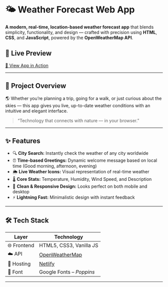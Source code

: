 # 🌤️ Weather Forecast Web App

**A modern, real-time, location-based weather forecast app** that blends simplicity, functionality, and design — crafted with precision using **HTML**, **CSS**, and **JavaScript**, powered by the **OpenWeatherMap API**.

## 🚀 Live Preview
[🔗 View App in Action]([https://your-netlify-link.netlify.app](https://gokul-weather-app.netlify.app/))


---

## 🧠 Project Overview

🌎 Whether you’re planning a trip, going for a walk, or just curious about the skies — this app gives you live, up-to-date weather conditions with an intuitive and elegant interface.

> “Technology that connects with nature — in your browser.”

---

## ✨ Features

- 🔍 **City Search:** Instantly check the weather of any city worldwide
- ⏰ **Time-based Greetings:** Dynamic welcome message based on local time (Good morning, afternoon, evening)
- 🌦 **Live Weather Icons:** Visual representation of real-time weather
- 🌡 **Core Stats:** Temperature, Humidity, Wind Speed, and Description
- 🎨 **Clean & Responsive Design:** Looks perfect on both mobile and desktop
- ⚡ **Lightning Fast:** Minimalistic design with instant feedback

---

## 🛠 Tech Stack

| Layer        | Technology           |
|--------------|----------------------|
| 🌐 Frontend   | HTML5, CSS3, Vanilla JS |
| ☁️ API        | [OpenWeatherMap](https://openweathermap.org/api) |
| 🎯 Hosting    | [Netlify](https://www.netlify.com/) |
| 📐 Font       | Google Fonts – *Poppins* |

---
